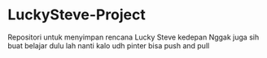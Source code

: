 # LuckySteve-Project
Repositori untuk menyimpan rencana Lucky Steve kedepan
Nggak juga sih buat belajar dulu lah
nanti kalo udh pinter bisa push and pull
